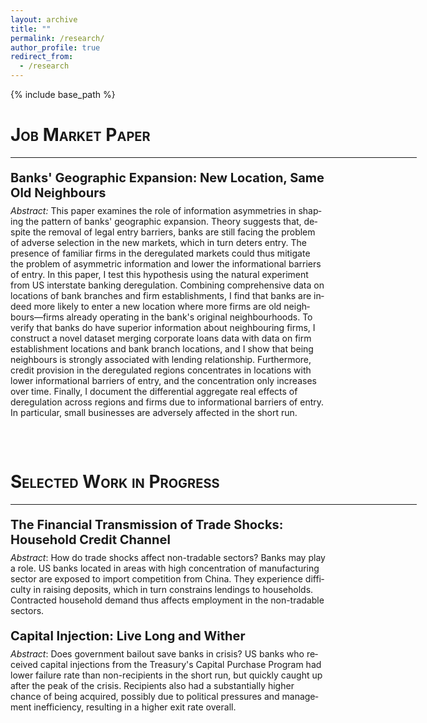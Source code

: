 ```yaml
---
layout: archive
title: ""
permalink: /research/
author_profile: true
redirect_from:
  - /research
---
```


{% include base_path %}


<html>
<head>
<style>

div.abstract {
  max-inline-size: 650px;
  word-wrap: break-word;
  hyphens: auto;
  text-align:justify;
  line-height: 1.5
}

</style>
</head>
<body>



<h1 style="font-variant:small-caps;">Job Market Paper</h1> 
<hr style="width:650px;text-align:left;margin-left:0">

<div lang="en" class="abstract">
<p style="font-size:20px;margin-bottom:-6px"><b>
Banks' Geographic Expansion: New Location, Same Old Neighbours
</b></p>
<p style="font-size:14px;">
<i>Abstract:</i> 
This paper examines the role of information asymmetries in shaping the pattern of banks' geographic expansion. Theory suggests that, despite the removal of legal entry barriers, banks are still facing the problem of adverse selection in the new markets, which in turn deters entry. The presence of familiar firms in the deregulated markets could thus mitigate the problem of asymmetric information and lower the informational barriers of entry. In this paper, I test this hypothesis using the natural experiment from US interstate banking deregulation. Combining comprehensive data on locations of bank branches and firm establishments, I find that banks are indeed more likely to enter a new location where more firms are old neighbours&mdash;firms already operating in the bank's original neighbourhoods. To verify that banks do have superior information about neighbouring firms, I construct a novel dataset merging corporate loans data with data on firm establishment locations and bank branch locations, and I show that being neighbours is strongly associated with lending relationship. Furthermore, credit provision in the deregulated regions concentrates in locations with lower informational barriers of entry, and the concentration only increases over time. Finally, I document the differential aggregate real effects of deregulation across regions and firms due to informational barriers of entry. In particular, small businesses are adversely affected in the short run.
</p>
</div>
<hr style="width:650px;text-align:left;margin-left:0;visibility:hidden;">


<br>
<h1 style="font-variant:small-caps;">Selected Work in Progress</h1> 
<hr style="width:650px;text-align:left;margin-left:0">

<div lang="en" class="abstract">
<p style="font-size:20px;margin-bottom:-6px;"><b>
The Financial Transmission of Trade Shocks: Household Credit Channel
</b></p>
<p style="font-size:14px;">
<i>Abstract</i>: How do trade shocks affect non-tradable sectors? Banks may play a role. US banks located in areas with high concentration of manufacturing sector are exposed to import competition from China. They experience difficulty in raising deposits, which in turn constrains lendings to households. Contracted household demand thus affects employment in the non-tradable sectors.
</p>
</div>

<div lang="en" class="abstract">
<p style="font-size:20px;margin-bottom:-6px"><b>
Capital Injection: Live Long and Wither
</b></p>
<p style="font-size:14px;">
<i>Abstract</i>: Does government bailout save banks in crisis? US banks who received capital injections from the Treasury's Capital Purchase Program had lower failure rate than non-recipients in the short run, but quickly caught up after the peak of the crisis. Recipients also had a substantially higher chance of being acquired, possibly due to political pressures and management inefficiency, resulting in a higher exit rate overall.
</p>
</div>


</body>
</html>